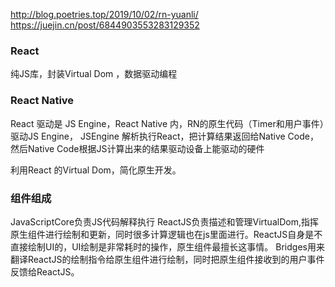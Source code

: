 http://blog.poetries.top/2019/10/02/rn-yuanli/
https://juejin.cn/post/6844903553283129352

### React 
纯JS库，封装Virtual Dom ，数据驱动编程

### React Native
React 驱动是 JS Engine，React Native 内，RN的原生代码（Timer和用户事件）驱动JS Engine， JSEngine 解析执行React，把计算结果返回给Native Code，然后Native Code根据JS计算出来的结果驱动设备上能驱动的硬件

利用React 的Virtual Dom，简化原生开发。

### 组件组成
JavaScriptCore负责JS代码解释执行
ReactJS负责描述和管理VirtualDom,指挥原生组件进行绘制和更新，同时很多计算逻辑也在js里面进行。ReactJS自身是不直接绘制UI的，UI绘制是非常耗时的操作，原生组件最擅长这事情。
Bridges用来翻译ReactJS的绘制指令给原生组件进行绘制，同时把原生组件接收到的用户事件反馈给ReactJS。